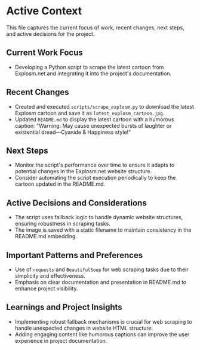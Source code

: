# Active Context

This file captures the current focus of work, recent changes, next steps, and active decisions for the project.

## Current Work Focus

- Developing a Python script to scrape the latest cartoon from Explosm.net and integrating it into the project's
  documentation.

## Recent Changes

- Created and executed `scripts/scrape_explosm.py` to download the latest Explosm cartoon and save it as
  `latest_explosm_cartoon.jpg`.
- Updated `README.md` to display the latest cartoon with a humorous caption: "Warning: May cause unexpected bursts of
  laughter or existential dread—Cyanide & Happiness style!"

## Next Steps

- Monitor the script's performance over time to ensure it adapts to potential changes in the Explosm.net website
  structure.
- Consider automating the script execution periodically to keep the cartoon updated in the README.md.

## Active Decisions and Considerations

- The script uses fallback logic to handle dynamic website structures, ensuring robustness in scraping tasks.
- The image is saved with a static filename to maintain consistency in the README.md embedding.

## Important Patterns and Preferences

- Use of `requests` and `BeautifulSoup` for web scraping tasks due to their simplicity and effectiveness.
- Emphasis on clear documentation and presentation in README.md to enhance project visibility.

## Learnings and Project Insights

- Implementing robust fallback mechanisms is crucial for web scraping to handle unexpected changes in website HTML
  structure.
- Adding engaging content like humorous captions can improve the user experience in project documentation.
